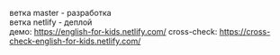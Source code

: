 ветка master - разработка  
ветка netlify - деплой  
демо: https://english-for-kids.netlify.com/
cross-check: https://cross-check-english-for-kids.netlify.com/
